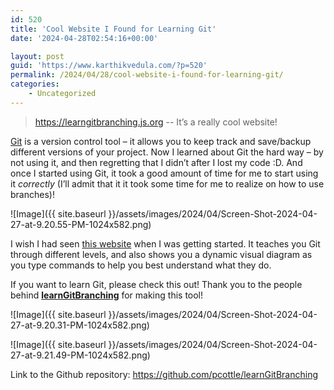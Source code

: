 ```yaml
---
id: 520
title: 'Cool Website I Found for Learning Git'
date: '2024-04-28T02:54:16+00:00'

layout: post
guid: 'https://www.karthikvedula.com/?p=520'
permalink: /2024/04/28/cool-website-i-found-for-learning-git/
categories:
    - Uncategorized
---
```


> https://learngitbranching.js.org -- It’s a really cool website!

[Git](https://git-scm.com/) is a version control tool – it allows you to keep track and save/backup different versions of your project. Now I learned about Git the hard way – by not using it, and then regretting that I didn’t after I lost my code :D. And once I started using Git, it took a good amount of time for me to start using it *correctly* (I’ll admit that it it took some time for me to realize on how to use branches)!

![Image]({{ site.baseurl }}/assets/images/2024/04/Screen-Shot-2024-04-27-at-9.20.55-PM-1024x582.png)

I wish I had seen [this website](https://learngitbranching.js.org/) when I was getting started. It teaches you Git through different levels, and also shows you a dynamic visual diagram as you type commands to help you best understand what they do.

If you want to learn Git, please check this out! Thank you to the people behind **[learnGitBranching](https://github.com/pcottle/learnGitBranching)** for making this tool!

![Image]({{ site.baseurl }}/assets/images/2024/04/Screen-Shot-2024-04-27-at-9.20.31-PM-1024x582.png)

![Image]({{ site.baseurl }}/assets/images/2024/04/Screen-Shot-2024-04-27-at-9.21.49-PM-1024x582.png)

Link to the Github repository: <https://github.com/pcottle/learnGitBranching>
